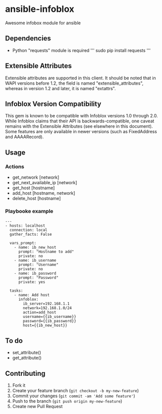 # ansible-infoblox
Awesome infobox module for ansible

## Dependencies

- Python "requests" module is required
'''
sudo pip install requests
'''

## Extensible Attributes

Extensible attributes are supported in this client.  It should be noted that in WAPI versions before 1.2,  the field is named "extensible_attributes", whereas in version 1.2 and later, it is named "extattrs". 

## Infoblox Version Compatibility

This gem is known to be compatible with Infoblox versions 1.0 through 2.0.  While Infoblox claims that their API is backwards-compatible, one caveat remains with the Extensible Attributes (see elsewhere in this document).  Some features are only available in newer versions (such as FixedAddress and AAAARecord).

## Usage
### Actions
- get_network [network]
- get_next_available_ip [network] 
- get_host [hostname]
- add_host [hostname, network]
- delete_host [hostname]

### Playbooke example
```
---
- hosts: localhost
  connection: local
  gather_facts: False

  vars_prompt:
    - name: ib_new_host
      prompt: "Hostname to add"
      private: no
    - name: ib_username
      prompt: "Username"
      private: no
    - name: ib_password
      prompt: "Password"
      private: yes

  tasks:
    - name: Add host
      infoblox:
        ib_server=192.168.1.1
        network=192.168.1.0/24
        action=add_host
        username={{ib_username}}
        password={{ib_password}}
        host={{ib_new_host}}
```

## To do
- set_attribute()
- get_attribute()

## Contributing

1. Fork it
2. Create your feature branch (`git checkout -b my-new-feature`)
3. Commit your changes (`git commit -am 'Add some feature'`)
4. Push to the branch (`git push origin my-new-feature`)
5. Create new Pull Request
